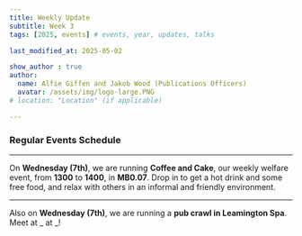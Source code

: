 ```yaml
---
title: Weekly Update
subtitle: Week 3
tags: [2025, events] # events, year, updates, talks

last_modified_at: 2025-05-02

show_author : true
author:
  name: Alfie Giffen and Jakob Wood (Publications Officers)
  avatar: /assets/img/logo-large.PNG
# location: "Location" (if applicable)

---
```


### Regular Events Schedule

---

On **Wednesday (7th)**, we are running **Coffee and Cake**, our weekly welfare event, from **1300** to **1400**, in **MB0.07**. Drop in to get a hot drink and some free food, and relax with others in an informal and friendly environment.

---

Also on **Wednesday (7th)**, we are running a **pub crawl in Leamington Spa**. Meet at _ at _!
